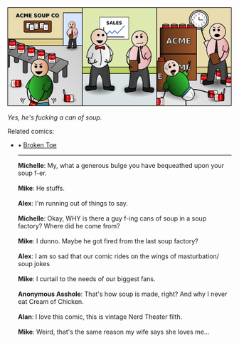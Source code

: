 <!--
.. title: Can-Do Attitude
.. slug: can-do-attitude
.. date: 2009/07/24 00:00:00
.. tags: 
.. link: 
.. description: 
-->

<a href='can-do-attitude.html' title='View comments'>
<img class='comic' src='../assets/comics/20090724.jpg' />
</a>

<em>Yes, he's fucking a can of soup.</em>

<!-- TEASER_END -->
<div class='related'><span>Related comics:</span><ul class='inline'>
<li>&bull; <a href='broken-toe.html'>Broken Toe</a></li>
</li>
<hr />

<div class='comments'>
<b>Michelle</b>: My, what a generous bulge you have bequeathed upon your soup f-er.<br /><br />
<b>Mike</b>: He stuffs.<br /><br />
<b>Alex</b>: I'm running out of things to say. <br /><br />
<b>Michelle</b>: Okay, WHY is there a guy f-ing cans of soup in a soup factory? Where did he come from?<br /><br />
<b>Mike</b>: I dunno.  Maybe he got fired from the last soup factory?<br /><br />
<b>Alex</b>: I am so sad that our comic rides on the wings of masturbation/ soup jokes<br /><br />
<b>Mike</b>: I curtail to the needs of our biggest fans.<br /><br />
<b>Anonymous Asshole</b>: That's how soup is made, right? And why I never eat Cream of Chicken.<br /><br />
<b>Alan</b>: I love this comic, this is vintage Nerd Theater filth.<br /><br />
<b>Mike</b>: Weird, that's the same reason my wife says she loves me...<br /><br />
</div>

